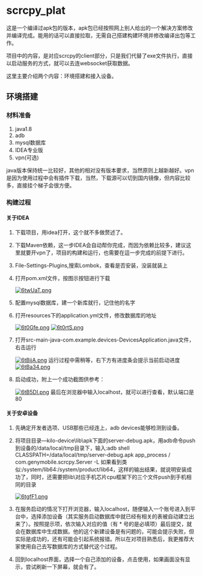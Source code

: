 # scrcpy_plat

这是一个编译过apk包的版本，apk包已经按照网上别人给出的一个解决方案修改并编译完成。能用的话可以直接拉取，无需自己搭建构建环境并修改编译出包等工作。

项目中的内容，是对应scrcpy的client部分，只是我们代替了exe文件执行，直接以启动服务的方式，就可以去连websocket获取数据。

这里主要介绍两个内容：环境搭建和接入设备。

## 环境搭建

### 材料准备

1. java1.8
2. adb
3. mysql数据库
4. IDEA专业版
5. vpn(可选)

java版本保持统一比较好，其他的相对没有版本要求，当然原则上越新越好。vpn是因为使用过程中会有插件下载，当然，下载源可以切到国内镜像，但内容比较多，直接挂个梯子会很方便。

### 构建过程

#### 关于IDEA

1. 下载项目，用idea打开，这个就不多做赘述了。

2. 下载Maven依赖，这一步IDEA会自动帮你完成，而因为依赖比较多，建议这里就要开vpn了，项目的构建和运行，也需要在這一步完成的前提下进行。

3. File-Settings-Plugins,搜索Lombok，查看是否安装，没装就装上

4. 打开pom.xml文件，按图示按钮进行下载

   [![6twUaT.png](https://s3.ax1x.com/2021/03/11/6twUaT.png)](https://imgtu.com/i/6twUaT)

5. 配置mysql数据库，建一个新库就行，记住他的名字

6. 打开resources下的application.yml文件，修改数据库的地址

   [![6t0Gfe.png](https://s3.ax1x.com/2021/03/11/6t0Gfe.png)](https://imgtu.com/i/6t0Gfe) [![6t0rtS.png](https://s3.ax1x.com/2021/03/11/6t0rtS.png)](https://imgtu.com/i/6t0rtS)

7. 打开src-main-java-com.example.devices-DevicesApplication.java文件，右击运行

   [![6tBijA.png](https://s3.ax1x.com/2021/03/11/6tBijA.png)](https://imgtu.com/i/6tBijA) 运行过程中需稍等，右下方有进度条会提示当前启动进度[![6tBa34.png](https://s3.ax1x.com/2021/03/11/6tBa34.png)](https://imgtu.com/i/6tBa34) 

8. 启动成功，附上一个成功截图供参考：

   [![6tB5DI.png](https://s3.ax1x.com/2021/03/11/6tB5DI.png)](https://imgtu.com/i/6tB5DI) 最后在浏览器中输入localhost，就可以进行查看，默认端口是80

#### 关于安卓设备

1. 先确定开发者选项、USB那些已经连上，adb devices能够检测到设备。

2. 将项目目录—kilo-device\lib\apk下面的server-debug.apk，用adb命令push到设备的/data/local/tmp目录下，输入:adb shell CLASSPATH=/data/local/tmp/server-debug.apk app_process / com.genymobile.scrcpy.Server -L 如果看到类似:/system/lib64:/system/product/lib64，这样的输出结果，就说明安装成功了，同时，还需要把lib\对应手机芯片cpu框架下的三个文件push到手机相同的目录

   [![6tgfF1.png](https://s3.ax1x.com/2021/03/11/6tgfF1.png)](https://imgtu.com/i/6tgfF1) 

3. 在服务启动的情况下打开浏览器，输入localhost，随便输入一个账号进入到平台中，选择添加设备（其实服务启动数据库中就已经有相关的表被自动建立出来了）。按照提示项，依次输入对应的值（有 * 号的是必填项）最后提交，就会在数据库中生成数据。他的这个新建设备是有问题的，可能会提示失败，但实际是成功的，还有可能会引起系统报错。所以在对项目熟悉后，我更推荐大家使用自己去写数据库的方式替代这个过程。

4. 回到localhost界面，选择一个自己添加的设备，点击使用，如果画面没有显示，尝试刷新一下屏幕，就会有了。

